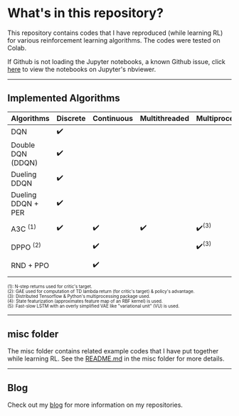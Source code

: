 # What's in this repository?

This repository contains codes that I have reproduced (while learning RL) for
various reinforcement learning algorithms. The codes were tested on Colab.

If Github is not loading the Jupyter notebooks, a known Github issue,
click [here](https://nbviewer.jupyter.org/github/ChuaCheowHuan/reinforcement_learning/tree/master/)
to view the notebooks on Jupyter's nbviewer.

---

## Implemented Algorithms

| **Algorithms**              | **Discrete**                      | **Continuous**                    | Multithreaded                     | Multiprocessing                  | **Tested on**            |
| --------------------------- | --------------------------------- | --------------------------------- |-----------------------------------|----------------------------------|--------------------------|
| DQN                         | :heavy_check_mark:                |                                   |                                   |                                  | CartPole-v0              |
| Double DQN (DDQN)           | :heavy_check_mark:                |                                   |                                   |                                  | CartPole-v0              |
| Dueling DDQN                | :heavy_check_mark:                |                                   |                                   |                                  | CartPole-v0              |
| Dueling DDQN + PER          | :heavy_check_mark:                |                                   |                                   |                                  | CartPole-v0              |
| A3C <sup>(1)</sup>          | :heavy_check_mark:                | :heavy_check_mark:                | :heavy_check_mark:                | :heavy_check_mark:<sup>(3)</sup> | CartPole-v0, Pendulum-v0 |
| DPPO <sup>(2)</sup>         |                                   | :heavy_check_mark:                |                                   | :heavy_check_mark:<sup>(3)</sup> | Pendulum-v0              |
| RND + PPO                   |                                   | :heavy_check_mark:                |                                   |                                  | MountainCarContinuous-v0 <sup>(4)</sup>, Pendulum-v0 <sup>(5)</sup> |

<sup><sup>(1): N-step returns used for critic's target.</sup></sup><br>
<sup><sup>(2): GAE used for computation of TD lambda return (for critic's target) & policy's advantage.</sup></sup><br>
<sup><sup>(3): Distributed Tensorflow & Python's multiprocessing package used.</sup></sup><br>
<sup><sup>(4): State featurization (approximates feature map of an RBF kernel) is used.</sup></sup><br>
<sup><sup>(5): Fast-slow LSTM with an overly simplified VAE like "variational unit" (VU) is used.</sup></sup><br>

---

## misc folder

The misc folder contains related example codes that I have put together while
learning RL. See the [README.md](https://github.com/ChuaCheowHuan/reinforcement_learning/tree/master/misc/README.md)
in the misc folder for more details.

---

## Blog

Check out my [blog](https://ChuaCheowHuan.github.io/) for more information on
my repositories.
